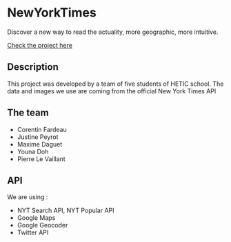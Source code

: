 NewYorkTimes
============

Discover a new way to read the actuality, more geographic, more intuitive.

[Check the project here](http://www.pierrelevaillant.me/newyorktimes)

Description 
-----------

This project was developed by a team of five students of HETIC school. The data and images we use are coming from the official New York Times API

The team 
--------

- Corentin Fardeau
- Justine Peyrot
- Maxime Daguet
- Youna Doh
- Pierre Le Vaillant

API 
--------

We are using : 

* NYT Search API, NYT Popular API
* Google Maps
* Google Geocoder
* Twitter API
